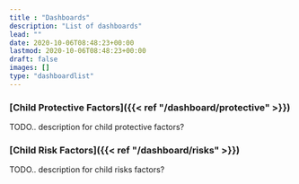 ```yaml
---
title : "Dashboards"
description: "List of dashboards"
lead: ""
date: 2020-10-06T08:48:23+00:00
lastmod: 2020-10-06T08:48:23+00:00
draft: false
images: []
type: "dashboardlist"
---
```


### [Child Protective Factors]({{< ref "/dashboard/protective" >}})

TODO.. description for child protective factors?

### [Child Risk Factors]({{< ref "/dashboard/risks" >}})

TODO.. description for child risks factors?
